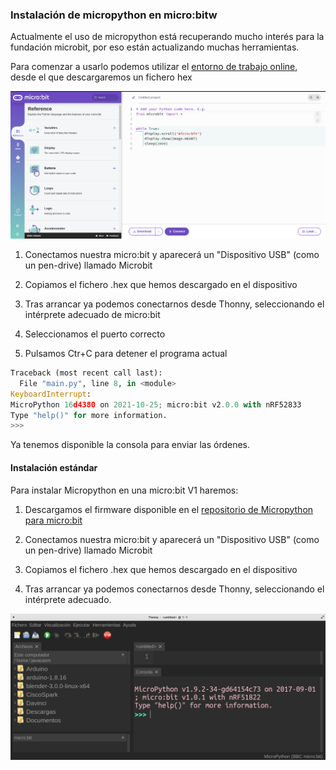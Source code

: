 ### Instalación de micropython en micro:bitw

Actualmente el uso de micropython está recuperando mucho interés para la fundación microbit, por eso están actualizando muchas herramientas.

Para comenzar a usarlo podemos utilizar el [entorno de trabajo online](https://python.microbit.org/v/beta), desde el que descargaremos un fichero hex

![](./images/micropython_microbit.png)

1. Conectamos nuestra micro:bit y aparecerá un "Dispositivo USB" (como un pen-drive) llamado Microbit

1. Copiamos el fichero .hex que hemos descargado en el dispositivo

1. Tras arrancar ya podemos conectarnos desde Thonny, seleccionando el intérprete adecuado de micro:bit

1. Seleccionamos el puerto correcto

1. Pulsamos Ctr+C para detener el programa actual

```python
Traceback (most recent call last):
  File "main.py", line 8, in <module>
KeyboardInterrupt: 
MicroPython 16d4380 on 2021-10-25; micro:bit v2.0.0 with nRF52833
Type "help()" for more information.
>>> 

```

Ya tenemos disponible la consola para enviar las órdenes.

#### Instalación estándar

Para instalar Micropython en una micro:bit V1 haremos:

1. Descargamos el firmware disponible en el [repositorio de Micropython para micro:bit](https://github.com/bbcmicrobit/micropython/releases/download/v1.0.1/microbit-micropython-v1.0.1.hex)

1. Conectamos nuestra micro:bit y aparecerá un "Dispositivo USB" (como un pen-drive) llamado Microbit

1. Copiamos el fichero .hex que hemos descargado en el dispositivo

1. Tras arrancar ya podemos conectarnos desde Thonny, seleccionando el intérprete adecuado.

![](./images/microbit_thonny.png)
